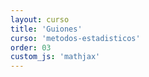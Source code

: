 ```yaml
---
layout: curso
title: 'Guiones'
curso: 'metodos-estadisticos'
order: 03
custom_js: 'mathjax'
---
```



